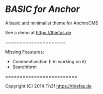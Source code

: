 *BASIC for Anchor*
=====================

A basic and minimalist theme for AnchroCMS

See a demo at https://thiefas.de

=====================

Missing Feautures:

- Commentsection (I'm working on it)
- Searchform

=========================

Copyright (C) 2014 Th3f https://thiefas.de